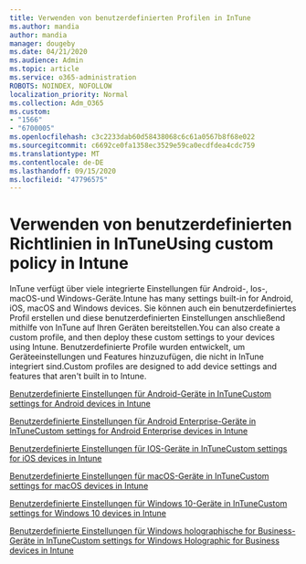 ```yaml
---
title: Verwenden von benutzerdefinierten Profilen in InTune
ms.author: mandia
author: mandia
manager: dougeby
ms.date: 04/21/2020
ms.audience: Admin
ms.topic: article
ms.service: o365-administration
ROBOTS: NOINDEX, NOFOLLOW
localization_priority: Normal
ms.collection: Adm_O365
ms.custom:
- "1566"
- "6700005"
ms.openlocfilehash: c3c2233dab60d58438068c6c61a0567b8f68e022
ms.sourcegitcommit: c6692ce0fa1358ec3529e59ca0ecdfdea4cdc759
ms.translationtype: MT
ms.contentlocale: de-DE
ms.lasthandoff: 09/15/2020
ms.locfileid: "47796575"
---
```

# <a name="using-custom-policy-in-intune"></a><span data-ttu-id="f97c8-102">Verwenden von benutzerdefinierten Richtlinien in InTune</span><span class="sxs-lookup"><span data-stu-id="f97c8-102">Using custom policy in Intune</span></span>

<span data-ttu-id="f97c8-103">InTune verfügt über viele integrierte Einstellungen für Android-, Ios-, macOS-und Windows-Geräte.</span><span class="sxs-lookup"><span data-stu-id="f97c8-103">Intune has many settings built-in for Android, iOS, macOS and Windows devices.</span></span> <span data-ttu-id="f97c8-104">Sie können auch ein benutzerdefiniertes Profil erstellen und diese benutzerdefinierten Einstellungen anschließend mithilfe von InTune auf Ihren Geräten bereitstellen.</span><span class="sxs-lookup"><span data-stu-id="f97c8-104">You can also create a custom profile, and then deploy these custom settings to your devices using Intune.</span></span> <span data-ttu-id="f97c8-105">Benutzerdefinierte Profile wurden entwickelt, um Geräteeinstellungen und Features hinzuzufügen, die nicht in InTune integriert sind.</span><span class="sxs-lookup"><span data-stu-id="f97c8-105">Custom profiles are designed to add device settings and features that aren't built in to Intune.</span></span>

[<span data-ttu-id="f97c8-106">Benutzerdefinierte Einstellungen für Android-Geräte in InTune</span><span class="sxs-lookup"><span data-stu-id="f97c8-106">Custom settings for Android devices in Intune</span></span>](https://docs.microsoft.com/intune/custom-settings-android)

[<span data-ttu-id="f97c8-107">Benutzerdefinierte Einstellungen für Android Enterprise-Geräte in InTune</span><span class="sxs-lookup"><span data-stu-id="f97c8-107">Custom settings for Android Enterprise devices in Intune</span></span>](https://docs.microsoft.com/intune/custom-settings-android-for-work)

[<span data-ttu-id="f97c8-108">Benutzerdefinierte Einstellungen für IOS-Geräte in InTune</span><span class="sxs-lookup"><span data-stu-id="f97c8-108">Custom settings for iOS devices in Intune</span></span>](https://docs.microsoft.com/intune/custom-settings-ios)

[<span data-ttu-id="f97c8-109">Benutzerdefinierte Einstellungen für macOS-Geräte in InTune</span><span class="sxs-lookup"><span data-stu-id="f97c8-109">Custom settings for macOS devices in Intune</span></span>](https://docs.microsoft.com/intune/custom-settings-macos)

[<span data-ttu-id="f97c8-110">Benutzerdefinierte Einstellungen für Windows 10-Geräte in InTune</span><span class="sxs-lookup"><span data-stu-id="f97c8-110">Custom settings for Windows 10 devices in Intune</span></span>](https://docs.microsoft.com/intune/custom-settings-windows-10)

[<span data-ttu-id="f97c8-111">Benutzerdefinierte Einstellungen für Windows holographische for Business-Geräte in InTune</span><span class="sxs-lookup"><span data-stu-id="f97c8-111">Custom settings for Windows Holographic for Business devices in Intune</span></span>](https://docs.microsoft.com/intune/custom-settings-windows-holographic)